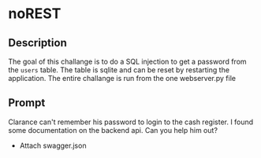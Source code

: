 # noREST

## Description
The goal of this challange is to do a SQL injection to get a password from the `users` table. The table is sqlite and can be reset by restarting the application. 
The entire challange is run from the one webserver.py file

## Prompt
Clarance can't remember his password to login to the cash register. I found some documentation on the backend api. Can you help him out?
+ Attach swagger.json
